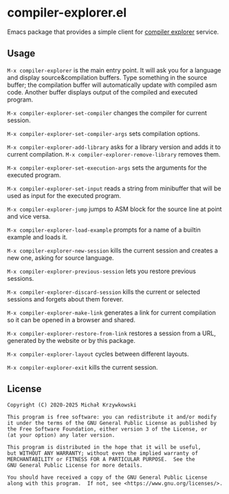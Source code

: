 # compiler-explorer.el #

Emacs package that provides a simple client for [compiler explorer][compiler-explorer] service.

## Usage ##

`M-x compiler-explorer` is the main entry point.  It will ask you for a
language and display source&compilation buffers.  Type something in the source
buffer; the compilation buffer will automatically update with compiled asm
code.  Another buffer displays output of the compiled and executed program.

`M-x compiler-explorer-set-compiler` changes the compiler for current session.

`M-x compiler-explorer-set-compiler-args` sets compilation options.

`M-x compiler-explorer-add-library` asks for a library version and adds it to
current compilation.  `M-x compiler-explorer-remove-library` removes them.

`M-x compiler-explorer-set-execution-args` sets the arguments for the executed
program.

`M-x compiler-explorer-set-input` reads a string from minibuffer that will be
used as input for the executed program.

`M-x compiler-explorer-jump` jumps to ASM block for the source line at point
and vice versa.

`M-x compiler-explorer-load-example` prompts for a name of a builtin example
and loads it.

`M-x compiler-explorer-new-session` kills the current session and creates a new
one, asking for source language.

`M-x compiler-explorer-previous-session` lets you restore previous sessions.

`M-x compiler-explorer-discard-session` kills the current or selected sessions
and forgets about them forever.

`M-x compiler-explorer-make-link` generates a link for current compilation so
it can be opened in a browser and shared.

`M-x compiler-explorer-restore-from-link` restores a session from a URL,
generated by the website or by this package.

`M-x compiler-explorer-layout` cycles between different layouts.

`M-x compiler-explorer-exit` kills the current session.

## License ##

```
Copyright (C) 2020-2025 Michał Krzywkowski

This program is free software: you can redistribute it and/or modify
it under the terms of the GNU General Public License as published by
the Free Software Foundation, either version 3 of the License, or
(at your option) any later version.

This program is distributed in the hope that it will be useful,
but WITHOUT ANY WARRANTY; without even the implied warranty of
MERCHANTABILITY or FITNESS FOR A PARTICULAR PURPOSE.  See the
GNU General Public License for more details.

You should have received a copy of the GNU General Public License
along with this program.  If not, see <https://www.gnu.org/licenses/>.
```
<!-- Local Variables: -->
<!-- coding: utf-8 -->
<!-- fill-column: 79 -->
<!-- End: -->

[compiler-explorer]: https://godbolt.org/
